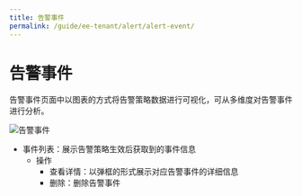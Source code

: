 ```yaml
---
title: 告警事件
permalink: /guide/ee-tenant/alert/alert-event/
---
```


# 告警事件

告警事件页面中以图表的方式将告警策略数据进行可视化，可从多维度对告警事件进行分析。

![告警事件](https://yunshan-guangzhou.oss-cn-beijing.aliyuncs.com/pub/pic/20230428644b440666e6f.png)

- 事件列表：展示告警策略生效后获取到的事件信息
  - 操作
    - 查看详情：以弹框的形式展示对应告警事件的详细信息
    - 删除：删除告警事件